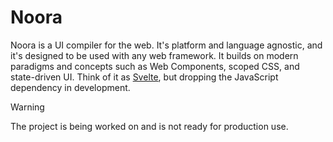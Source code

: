 # Noora

Noora is a UI compiler for the web.
It's platform and language agnostic, and it's designed to be used with any web framework.
It builds on modern paradigms and concepts such as Web Components, scoped CSS, and state-driven UI.
Think of it as [Svelte](https://svelte.dev/), but dropping the JavaScript dependency in development.

> [!WARNING]  
> The project is being worked on and is not ready for production use.
